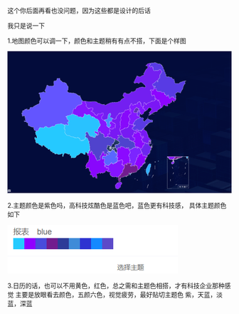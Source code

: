 
这个你后面再看也没问题，因为这些都是设计的后话

我只是说一下

1.地图颜色可以调一下，颜色和主题稍有有点不搭，下面是个样图

![](./images/21.png)


2.主题颜色是紫色吗，高科技炫酷色是蓝色吧，蓝色更有科技感，
具体主题颜色如下

![](./images/22.png)

3.日历的话，也可以不用黄色，红色，总之需和主题色相搭，才有科技企业那种感觉
主要是放眼看去颜色，五颜六色，视觉疲劳，最好贴切主题色
紫，天蓝，淡蓝，深蓝



